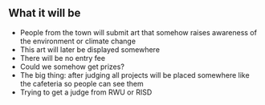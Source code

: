 ## What it will be
- People from the town will submit art that somehow raises awareness of the environment or climate change
- This art will later be displayed somewhere
- There will be no entry fee
- Could we somehow get prizes?
- The big thing: after judging all projects will be placed somewhere like the cafeteria so people can see them
- Trying to get a judge from RWU or RISD

